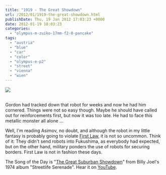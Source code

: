 ```yaml
---
title: "1919 - The Great Showdown"
url: /2012/01/1919-the-great-showdown.html
publishDate: Thu, 19 Jan 2012 17:03:23 +0000
date: 2012-01-19 18:03:23
categories: 
  - "olympus-m-zuiko-17mm-f2-8-pancake"
tags: 
  - "austria"
  - "blue"
  - "car"
  - "color"
  - "olympus-e-p2"
  - "street"
  - "vienna"
  - "wien"
---
```

<div class="container">
<div class="center"><a target="_blank" href="https://d25zfm9zpd7gm5.cloudfront.net/1200x1200/2012/20120118_081004_ps.jpg"><img src="https://d25zfm9zpd7gm5.cloudfront.net/0600x0600/2012/20120118_081004_ps.jpg" /></a></div>
</div>
<br />

Gordon had tracked down that robot for weeks and now he had him cornered. Things were not so easy though. Maybe he should have called out for reinforcements first, but now it was too late. He had to face this metallic monster all alone ...

Well, I'm reading Asimov, no doubt, and although the robot in my little fantasy is probably going to violate <a href="http://en.wikipedia.org/wiki/Three_Laws_of_Robotics" target="_blank">First Law</a>, it is not so uncommon. Think of it: They didn't send robots into Fukushima, as everybody had expected, but on the other hand, military ponders the use of robots for securing borders. First Law is not in fashion these days.

  The Song of the Day is "<a href="http://www.lyricsmode.com/lyrics/b/billy_joel/the_great_suburban_showdown.html" target="_blank">The Great Suburban Showdown</a>" from Billy Joel's 1974 album "Streetlife Serenade". Hear it on <a href="http://www.youtube.com/watch?v=0qwEtA_yx-g" target="_blank">YouTube</a>.
